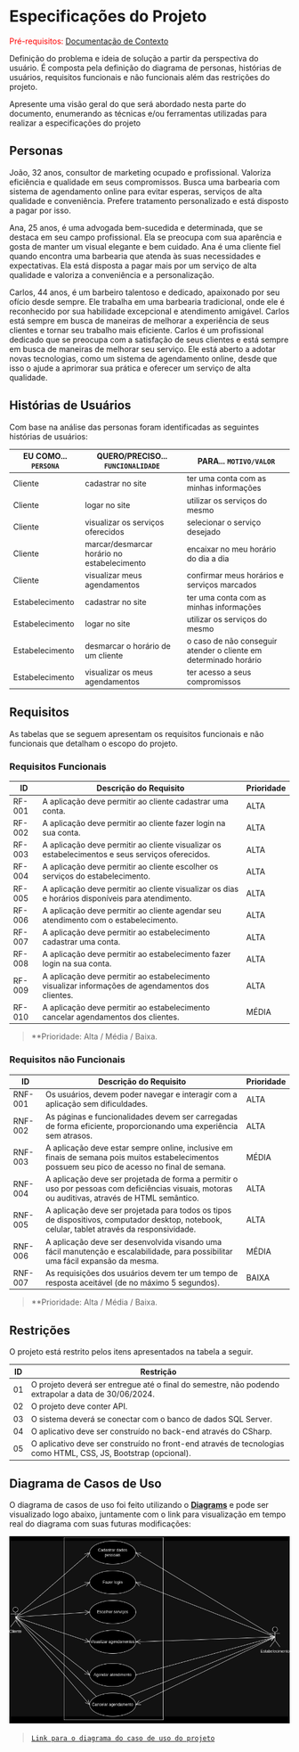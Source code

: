# Especificações do Projeto

<span style="color:red">Pré-requisitos: <a href="./01-Documentação de Contexto.md"> Documentação de Contexto</a></span>

Definição do problema e ideia de solução a partir da perspectiva do usuário. É composta pela definição do  diagrama de personas, histórias de usuários, requisitos funcionais e não funcionais além das restrições do projeto.

Apresente uma visão geral do que será abordado nesta parte do documento, enumerando as técnicas e/ou ferramentas utilizadas para realizar a especificações do projeto


## Personas

João, 32 anos, consultor de marketing ocupado e profissional. Valoriza eficiência e qualidade em seus compromissos. Busca uma barbearia com sistema de agendamento online para evitar esperas, serviços de alta qualidade e conveniência. Prefere tratamento personalizado e está disposto a pagar por isso. 

Ana, 25 anos, é uma advogada bem-sucedida e determinada, que se destaca em seu campo profissional. Ela se preocupa com sua aparência e gosta de manter um visual elegante e bem cuidado. Ana é uma cliente fiel quando encontra uma barbearia que atenda às suas necessidades e expectativas. Ela está disposta a pagar mais por um serviço de alta qualidade e valoriza a conveniência e a personalização.

Carlos, 44 anos, é um barbeiro talentoso e dedicado, apaixonado por seu ofício desde sempre. Ele trabalha em uma barbearia tradicional, onde ele é reconhecido por sua habilidade excepcional e atendimento amigável. Carlos está sempre em busca de maneiras de melhorar a experiência de seus clientes e tornar seu trabalho mais eficiente. Carlos é um profissional dedicado que se preocupa com a satisfação de seus clientes e está sempre em busca de maneiras de melhorar seu serviço. Ele está aberto a adotar novas tecnologias, como um sistema de agendamento online, desde que isso o ajude a aprimorar sua prática e oferecer um serviço de alta qualidade.


## Histórias de Usuários

Com base na análise das personas foram identificadas as seguintes histórias de usuários:

| EU COMO... `PERSONA` | QUERO/PRECISO... `FUNCIONALIDADE` | PARA... `MOTIVO/VALOR` |
| -------------------- | --------------------------------- | ---------------------- |
| Cliente | cadastrar no site | ter uma conta com as minhas informações |
| Cliente | logar no site | utilizar os serviços do mesmo |
| Cliente | visualizar os serviços oferecidos | selecionar o serviço desejado |
| Cliente | marcar/desmarcar horário no estabelecimento | encaixar no meu horário do dia a dia |
| Cliente | visualizar meus agendamentos | confirmar meus horários e serviços marcados |
| Estabelecimento | cadastrar no site | ter uma conta com as minhas informações |
| Estabelecimento | logar no site | utilizar os serviços do mesmo |
| Estabelecimento | desmarcar o horário de um cliente | o caso de não conseguir atender o cliente em determinado horário |
| Estabelecimento | visualizar os meus agendamentos | ter acesso a seus compromissos |


## Requisitos

As tabelas que se seguem apresentam os requisitos funcionais e não funcionais que detalham o escopo do projeto.

### Requisitos Funcionais

| ID | Descrição do Requisito | Prioridade |
| -- | ---------------------- | ---------- |
| RF-001 | A aplicação deve permitir ao cliente cadastrar uma conta. | ALTA |
| RF-002 | A aplicação deve permitir ao cliente fazer login na sua conta. | ALTA |
| RF-003 | A aplicação deve permitir ao cliente visualizar os estabelecimentos e seus serviços oferecidos. | ALTA |
| RF-004 | A aplicação deve permitir ao cliente escolher os serviços do estabelecimento. | ALTA |
| RF-005 | A aplicação deve permitir ao cliente visualizar os dias e horários disponíveis para atendimento. | ALTA |
| RF-006 | A aplicação deve permitir ao cliente agendar seu atendimento com o estabelecimento. | ALTA |
| RF-007 | A aplicação deve permitir ao estabelecimento cadastrar uma conta. | ALTA |
| RF-008 | A aplicação deve permitir ao estabelecimento fazer login na sua conta. | ALTA |
| RF-009 | A aplicação deve permitir ao estabelecimento visualizar informações de agendamentos dos clientes. | ALTA |
| RF-010 | A aplicação deve permitir ao estabelecimento cancelar agendamentos dos clientes. | MÉDIA |

> **Prioridade: Alta / Média / Baixa.

### Requisitos não Funcionais

| ID | Descrição do Requisito | Prioridade |
| -- | ---------------------- | ---------- |
| RNF-001 | Os usuários, devem poder navegar e interagir com a aplicação sem dificuldades. | ALTA | 
| RNF-002 | As páginas e funcionalidades devem ser carregadas de forma eficiente, proporcionando uma experiência sem atrasos. | ALTA | 
| RNF-003 | A aplicação deve estar sempre online, inclusive em finais de semana pois muitos estabelecimentos possuem seu pico de acesso no final de semana. | MÉDIA |
| RNF-004 | A aplicação deve ser projetada de forma a permitir o uso por pessoas com deficiências visuais, motoras ou auditivas, através de HTML semântico. | ALTA |
| RNF-005 | A aplicação deve ser projetada para todos os tipos de dispositivos, computador desktop, notebook, celular, tablet através da responsividade. | ALTA | 
| RNF-006 | A aplicação deve ser desenvolvida visando uma fácil manutenção e escalabilidade, para possibilitar uma fácil expansão da mesma. | MÉDIA |
| RNF-007 | As requisições dos usuários devem ter um tempo de resposta aceitável (de no máximo 5 segundos). | BAIXA |

> **Prioridade: Alta / Média / Baixa.


## Restrições

O projeto está restrito pelos itens apresentados na tabela a seguir.

| ID | Restrição |
| -- | --------- |
| 01 | O projeto deverá ser entregue até o final do semestre, não podendo extrapolar a data de 30/06/2024. |
| 02 | O projeto deve conter API. |
| 03 | O sistema deverá se conectar com o banco de dados SQL Server. |
| 04 | O aplicativo deve ser construído no back-end através do CSharp. |
| 05 | O aplicativo deve ser construído no front-end através de tecnologias como HTML, CSS, JS, Bootstrap (opcional). |


## Diagrama de Casos de Uso

O diagrama de casos de uso foi feito utilizando o [**Diagrams**](https://app.diagrams.net/) e pode ser visualizado logo abaixo, juntamente com o link para visualização em tempo real do diagrama com suas futuras modificações:

![Diagrama do Caso de Uso para o projeto BarberEase](https://github.com/ICEI-PUC-Minas-PMV-ADS/pmv-ads-2024-1-e2-proj-int-t9-pmv-ads-2024-1-e2-proj-barberease/blob/main/docs/img/barberease-usecase-diagram%201.png)

> [`Link para o diagrama do caso de uso do projeto`](https://drive.google.com/file/d/1OFFpumQvdSRksNF-r7dSySezViTzgaEa/view?usp=sharing)
